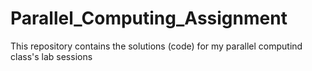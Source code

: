 # Parallel_Computing_Assignment
 This repository contains the solutions (code) for my parallel computind class's lab sessions
